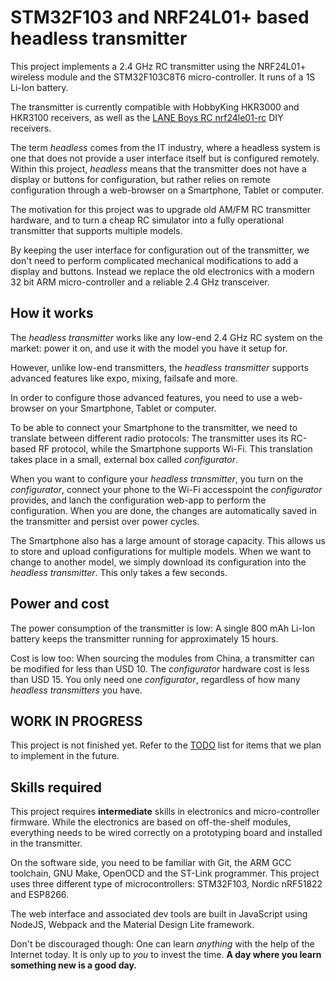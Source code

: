# STM32F103 and NRF24L01+ based headless transmitter

This project implements a 2.4 GHz RC transmitter using the NRF24L01+ wireless module and the STM32F103C8T6 micro-controller. It runs of a 1S Li-Ion battery.

The transmitter is currently compatible with HobbyKing HKR3000 and HKR3100 receivers, as well as the [LANE Boys RC nrf24le01-rc](https://github.com/laneboysrc/nrf24l01-rc) DIY receivers.

The term *headless* comes from the IT industry, where a headless system is one that does not provide a user interface itself but is configured remotely. Within this project, *headless* means that the transmitter does not have a display or buttons for configuration, but rather relies on remote configuration through a web-browser on a Smartphone, Tablet or computer.

The motivation for this project was to upgrade old AM/FM RC transmitter hardware, and to turn a cheap RC simulator into a fully operational transmitter that supports multiple models.

By keeping the user interface for configuration out of the transmitter, we don't need to perform complicated mechanical modifications to add a display and buttons. Instead we replace the old electronics with a modern 32 bit ARM micro-controller and a reliable 2.4 GHz transceiver.


## How it works

The *headless transmitter* works like any low-end 2.4 GHz RC system on the market: power it on, and use it with the model you have it setup for.

However, unlike low-end transmitters, the *headless transmitter* supports advanced features like expo, mixing, failsafe and more.

In order to configure those advanced features, you need to use a web-browser on your Smartphone, Tablet or computer.

To be able to connect your Smartphone to the transmitter, we need to translate between different radio protocols: The transmitter uses its RC-based RF protocol, while the Smartphone supports Wi-Fi. This translation takes place in a small, external box called *configurator*.

When you want to configure your *headless transmitter*, you turn on the *configurator*, connect your phone to the Wi-Fi accesspoint the *configurator* provides, and lanch the configuration web-app to perform the configuration. When you are done, the changes are automatically saved in the transmitter and persist over power cycles.

The Smartphone also has a large amount of storage capacity. This allows us to store and upload configurations for multiple models. When we want to change to another model, we simply download its configuration into the *headless transmitter*. This only takes a few seconds.


## Power and cost
The power consumption of the transmitter is low: A single 800 mAh Li-Ion battery keeps the transmitter running for approximately 15 hours.

Cost is low too: When sourcing the modules from China, a transmitter can be modified for less than USD 10. The *configurator* hardware cost is less than USD 15. You only need one *configurator*, regardless of how many *headless transmitters* you have.


## WORK IN PROGRESS

This project is not finished yet. Refer to the [TODO](TODO.md) list for items that we plan to implement in the future.


## Skills required

This project requires **intermediate** skills in electronics and micro-controller firmware. While the electronics are based on off-the-shelf modules, everything needs to be wired correctly on a prototyping board and installed in the transmitter.

On the software side, you need to be familiar with Git, the ARM GCC toolchain, GNU Make, OpenOCD and the ST-Link programmer. This project uses three different type of microcontrollers: STM32F103, Nordic nRF51822 and ESP8266.

The web interface and associated dev tools are built in JavaScript using NodeJS, Webpack and the Material Design Lite framework.

Don't be discouraged though: One can learn *anything* with the help of the Internet today. It is only up to *you* to invest the time. **A day where you learn something new is a good day.**

